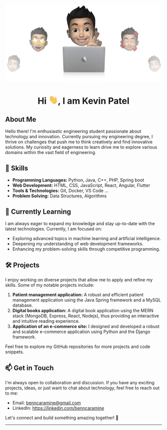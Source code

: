 <p align="center"><img src="https://raw.githubusercontent.com/KevinPatel04/KevinPatel04/master/cover-thompson.png"></p>

<h1 align="center">Hi <img src="https://raw.githubusercontent.com/KevinPatel04/KevinPatel04/master/Hi.gif" width="30px">, I am Kevin Patel </h1>


## About Me

Hello there! I'm enthusiastic engineering student passionate about technology and innovation. Currently pursuing my engineering degree, I thrive on challenges that push me to think creatively and find innovative solutions. My curiosity and eagerness to learn drive me to explore various domains within the vast field of engineering.

## 🔧 Skills

- **Programming Languages:** Python, Java, C++, PHP, Spring boot
- **Web Development:** HTML, CSS, JavaScript, React, Angular, Flutter
- **Tools & Technologies:** Git, Docker, VS Code ...
- **Problem Solving:** Data Structures, Algorithms

## 🌱 Currently Learning

I am always eager to expand my knowledge and stay up-to-date with the latest technologies. Currently, I am focused on:

- Exploring advanced topics in machine learning and artificial intelligence.
- Deepening my understanding of web development frameworks.
- Enhancing my problem-solving skills through competitive programming.

## 🛠️ Projects

I enjoy working on diverse projects that allow me to apply and refine my skills. Some of my notable projects include:

1. **Patient management application:** A robust and efficient patient management application using the Java Spring framework and a MySQL database.
2. **Digital books application:** A digital book application using the MERN stack (MongoDB, Express, React, Nodejs), thus providing an interactive and intuitive reading experience.
3. **Application of an e-commerce site:** I designed and developed a robust and scalable e-commerce application using Python and the Django framework.

Feel free to explore my GitHub repositories for more projects and code snippets.

## 📫 Get in Touch

I'm always open to collaboration and discussion. If you have any exciting projects, ideas, or just want to chat about technology, feel free to reach out to me:

- Email: benncaramine@gmail.com
- LinkedIn: https://linkedin.com/benncaramine


Let's connect and build something amazing together! 🚀

---


